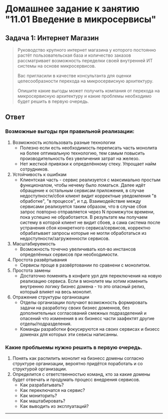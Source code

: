 # Домашнее задание к занятию "11.01 Введение в микросервисы"

## Задача 1: Интернет Магазин

> Руководство крупного интернет магазина у которого постоянно растёт пользовательская база и количество заказов 
> рассматривает возможность переделки своей внутренней ИТ системы на основе микросервисов. 
>
> Вас пригласили в качестве консультанта для оценки целесообразности перехода на микросервисную архитектуру. 
>
> Опишите какие выгоды может получить компания от перехода на микросервисную архитектуру и какие проблемы необходимо
> будет решить в первую очередь.

## Ответ

### Возможные выгоды при правильной реализации:
1. Возможность использовать разные технологии
    - Полезно если есть необходимость переписать часть монолита на более оптимальную технологию, тем самым повысить производительность без увеличения затрат на железо.
    - Нет жесткой привязки к определённому стеку. Упрощает найм сотрудников.
2. Устойчивость к ошибкам
    - Клиентская часть - сервис реализуется с максимально простым функционалом, чтобы нечему было ломаться. Далее идёт обращение к остальным сервисам приложения, в случае недоступности/сбоя клиент видит корректные уведомления "в обработке", "в процессе", и т.д. Взаимодействие между сервисами реализуется таким образом, что в случае сбоя запрос повторно отправляется через N промежуток времени, пока успешно не обработается. В результате мы получаем систему в которой клиент не видит сбоев, а сама система после устранения сбоя конкретного сервиса/сервисов, корректно обрабатывает запросы которые не могли обработаться из недоступности/загруженности сервисов. 
3. Масштабируемость
    - Возможность точечно увеличивать кол-во инстансов определённых сервисов при необходимости.
4. Простота развёртывания
    - Сервисы проще в развёртовании по сравнени с монолитом.
5. Простота замены
    - Достаточно поменять в конфиге урл для переключения на новую реализацию сервиса. Если в монолите мы хотим изменить внутренню логику бизнес домена - то это опасный релиз, который влияет на весь монолит.
6. Отражение структуры организации
    - Отделы организации получают возможность формировать задачи на разработку своих бизнес доменнов, без дополнительных согласований смежных подразделений и опасений что изменения в их бизнесс части заафектят другие отделы/подразделения.
    - Команды разработки фокусируются на своих сервисах и бизесс доменах для которых эти севисы написанны.

### Какие проблыемы нужно решить в первую очередь.
1. Понять как распилить монолит на бизнесс домены согласно структуре организации, вероятно придётся поработать и со структурой организации.
2. Определится с ответственностью команд, кто за какие домены будет отвечать и продумать процесс внедрения сервисов.
    - Как разрабатывать?
    - Как переключатся на сервис?
    - Как мониторить?
    - Как маштабировать?
    - Как выводить из эксплуатаций?

---